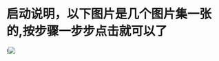 # 启动说明，以下图片是几个图片集一张的,按步骤一步步点击就可以了

!<img src="https://github.com/danshui-git/shuoming/blob/master/doc/qidong2.png" />
